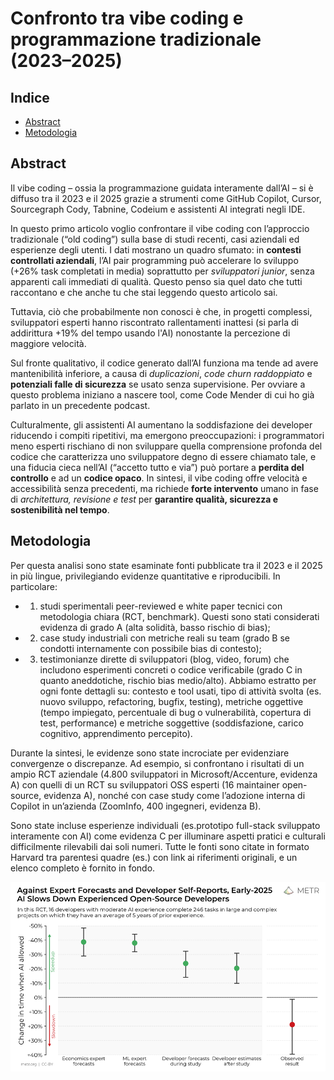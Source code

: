 # Confronto tra vibe coding e programmazione tradizionale (2023–2025)

## Indice

- [Abstract](#abstract)
- [Metodologia](#metodologia)

## Abstract

Il vibe coding – ossia la programmazione guidata interamente dall’AI – si è diffuso tra il 2023 e il 2025 grazie a strumenti come GitHub Copilot, Cursor, Sourcegraph Cody, Tabnine, Codeium e assistenti AI integrati negli IDE. 

In questo primo articolo voglio confrontare il vibe coding con l’approccio tradizionale (“old coding”) sulla base di studi recenti, casi aziendali ed esperienze degli utenti. I dati mostrano un quadro sfumato: in **contesti controllati aziendali**, l’AI pair programming può accelerare lo sviluppo (+26% task completati in media) soprattutto per *sviluppatori junior*, senza apparenti cali immediati di qualità.
Questo penso sia quel dato che tutti raccontano e che anche tu che stai leggendo questo articolo sai.

Tuttavia, ciò che probabilmente non conosci è che, in progetti complessi, sviluppatori esperti hanno riscontrato rallentamenti inattesi (si parla di addirittura +19% del tempo usando l'AI) nonostante la percezione di maggiore velocità. 

Sul fronte qualitativo, il codice generato dall’AI funziona ma tende ad avere mantenibilità inferiore, a causa di *duplicazioni*, *code churn
raddoppiato* e **potenziali falle di sicurezza** se usato senza supervisione. Per ovviare a questo problema iniziano a nascere tool, come Code Mender di cui ho già parlato in un precedente podcast.

Culturalmente, gli assistenti AI aumentano la soddisfazione dei developer riducendo i compiti ripetitivi, ma emergono preoccupazioni: i programmatori meno esperti rischiano di non sviluppare quella comprensione profonda del codice che caratterizza uno sviluppatore degno di essere chiamato tale, e una fiducia cieca nell’AI (“accetto tutto e via”) può portare a **perdita del controllo** e ad un **codice opaco**. In sintesi, il vibe coding offre velocità e accessibilità senza precedenti, ma richiede **forte intervento** umano in fase di *architettura, revisione e test* per **garantire qualità, sicurezza e sostenibilità nel tempo**.

## Metodologia
Per questa analisi sono state esaminate fonti pubblicate tra il 2023 e il 2025 in più lingue, privilegiando evidenze quantitative e riproducibili. In particolare: 

- 1) studi sperimentali peer-reviewed e white paper tecnici con metodologia chiara (RCT, benchmark). Questi sono stati considerati evidenza di grado A (alta solidità, basso rischio di bias); 

- 2) case study industriali con metriche reali su team (grado B se condotti internamente con  possibile  bias  di  contesto);

- 3) testimonianze  dirette  di  sviluppatori  (blog,  video,  forum)  che includono esperimenti concreti o codice verificabile (grado C in quanto aneddotiche, rischio bias medio/alto). Abbiamo estratto per ogni fonte dettagli su:  contesto e tool usati, tipo di attività svolta (es. nuovo sviluppo, refactoring, bugfix, testing), metriche oggettive (tempo impiegato, percentuale di bug o vulnerabilità, copertura di test, performance) e metriche soggettive (soddisfazione, carico cognitivo, apprendimento  percepito).

Durante  la  sintesi,  le  evidenze  sono  state  incrociate  per  evidenziare convergenze o discrepanze. Ad esempio, si confrontano i risultati di un ampio RCT aziendale (4.800 sviluppatori in Microsoft/Accenture, evidenza A) con quelli di un RCT su sviluppatori OSS esperti (16 maintainer open-source, evidenza A), nonché con case study come l’adozione interna di Copilot in un’azienda (ZoomInfo, 400 ingegneri, evidenza B).

Sono state incluse esperienze individuali (es.prototipo full-stack sviluppato interamente con AI) come evidenza  C per illuminare aspetti
pratici e culturali difficilmente rilevabili dai soli numeri. Tutte le fonti sono citate in formato Harvard tra parentesi quadre (es.) con link ai riferimenti originali, e un elenco completo è fornito in fondo.

![Immagine](Assets/image_001.png)
